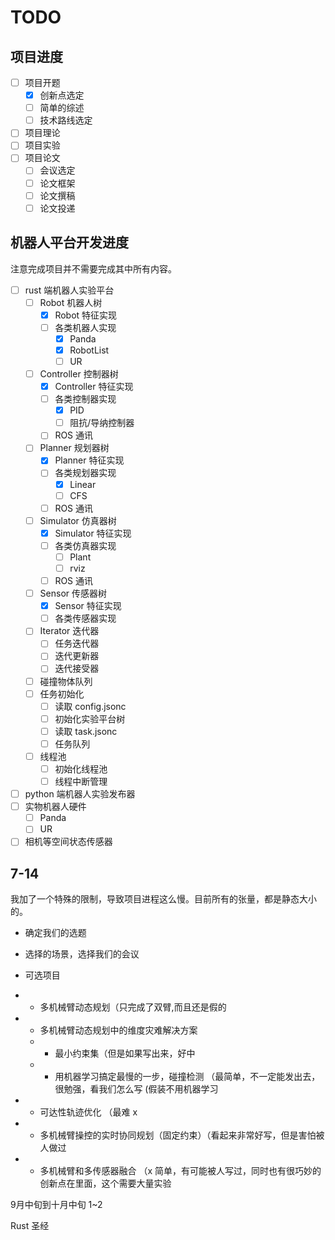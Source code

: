 # TODO

## 项目进度

- [ ] 项目开题
  - [x] 创新点选定
  - [ ] 简单的综述
  - [ ] 技术路线选定
- [ ] 项目理论
- [ ] 项目实验
- [ ] 项目论文
  - [ ] 会议选定
  - [ ] 论文框架
  - [ ] 论文撰稿
  - [ ] 论文投递

## 机器人平台开发进度

注意完成项目并不需要完成其中所有内容。

- [ ] rust 端机器人实验平台
  - [ ] Robot 机器人树
    - [x] Robot 特征实现
    - [ ] 各类机器人实现
      - [x] Panda
      - [x] RobotList
      - [ ] UR
  - [ ] Controller 控制器树
    - [x] Controller 特征实现
    - [ ] 各类控制器实现
      - [x] PID
      - [ ] 阻抗/导纳控制器
    - [ ] ROS 通讯
  - [ ] Planner 规划器树
    - [x] Planner 特征实现
    - [ ] 各类规划器实现
      - [x] Linear
      - [ ] CFS
    - [ ] ROS 通讯
  - [ ] Simulator 仿真器树
    - [x] Simulator 特征实现
    - [ ] 各类仿真器实现
      - [ ] Plant
      - [ ] rviz
    - [ ] ROS 通讯
  - [ ] Sensor 传感器树
    - [x] Sensor 特征实现
    - [ ] 各类传感器实现
  - [ ] Iterator 迭代器
    - [ ] 任务迭代器
    - [ ] 迭代更新器
    - [ ] 迭代接受器
  - [ ] 碰撞物体队列
  - [ ] 任务初始化
    - [ ] 读取 config.jsonc
    - [ ] 初始化实验平台树
    - [ ] 读取 task.jsonc
    - [ ] 任务队列
  - [ ] 线程池
    - [ ] 初始化线程池
    - [ ] 线程中断管理
- [ ] python 端机器人实验发布器
- [ ] 实物机器人硬件
  - [ ] Panda
  - [ ] UR
- [ ] 相机等空间状态传感器

## 7-14

我加了一个特殊的限制，导致项目进程这么慢。目前所有的张量，都是静态大小的。

- 确定我们的选题
- 选择的场景，选择我们的会议

- 可选项目
- - 多机械臂动态规划（只完成了双臂,而且还是假的
- - 多机械臂动态规划中的维度灾难解决方案
  - - 最小约束集（但是如果写出来，好中
  - - 用机器学习搞定最慢的一步，碰撞检测 （最简单，不一定能发出去，很勉强，看我们怎么写 (假装不用机器学习
- - 可达性轨迹优化 （最难 x
- - 多机械臂操控的实时协同规划（固定约束）（看起来非常好写，但是害怕被人做过
- - 多机械臂和多传感器融合 （x 简单，有可能被人写过，同时也有很巧妙的创新点在里面，这个需要大量实验

9月中旬到十月中旬
1~2

Rust 圣经
